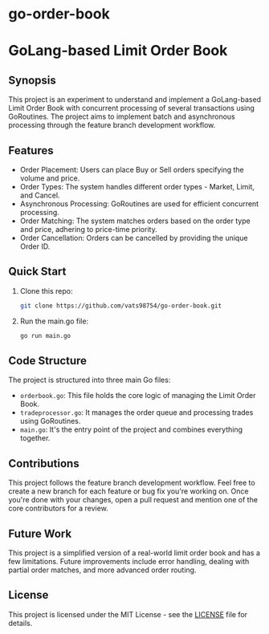 # go-order-book

# GoLang-based Limit Order Book

## Synopsis
This project is an experiment to understand and implement a GoLang-based Limit Order Book with concurrent processing of several transactions using GoRoutines. The project aims to implement batch and asynchronous processing through the feature branch development workflow.

## Features
- Order Placement: Users can place Buy or Sell orders specifying the volume and price.
- Order Types: The system handles different order types - Market, Limit, and Cancel.
- Asynchronous Processing: GoRoutines are used for efficient concurrent processing.
- Order Matching: The system matches orders based on the order type and price, adhering to price-time priority.
- Order Cancellation: Orders can be cancelled by providing the unique Order ID.

## Quick Start
1. Clone this repo:
   ```bash
   git clone https://github.com/vats98754/go-order-book.git
   ```
2. Run the main.go file:
   ```bash
   go run main.go
   ```

## Code Structure
The project is structured into three main Go files:

- `orderbook.go`: This file holds the core logic of managing the Limit Order Book.
- `tradeprocessor.go`: It manages the order queue and processing trades using GoRoutines.
- `main.go`: It's the entry point of the project and combines everything together.

## Contributions
This project follows the feature branch development workflow. Feel free to create a new branch for each feature or bug fix you're working on. Once you're done with your changes, open a pull request and mention one of the core contributors for a review.

## Future Work
This project is a simplified version of a real-world limit order book and has a few limitations. Future improvements include error handling, dealing with partial order matches, and more advanced order routing.

## License
This project is licensed under the MIT License - see the [LICENSE](LICENSE) file for details.
